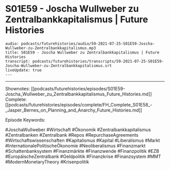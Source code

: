 # S01E59 - Joscha Wullweber zu Zentralbankkapitalismus | Future Histories

```audio-note
audio: podcasts/futurehistories/audio/59-2021-07-25-S01E59-Joscha-Wullweber-zu-Zentralbankkapitalismus.mp3
title: S01E59 - Joscha Wullweber zu Zentralbankkapitalismus | Future Histories
transcript: podcasts/futurehistories/transcripts/59-2021-07-25-S01E59-Joscha-Wullweber-zu-Zentralbankkapitalismus.srt
liveUpdate: true
---

```
---

Shownotes: [[podcasts/futurehistories/episodes/S01E59-Joscha_Wullweber_zu_Zentralbankkapitalismus_Future_Histories.md]]
Complete: [[podcasts/futurehistories/episodes/complete/FH_Complete_S01E58_-_Jasper_Bernes_on_Planning_and_Anarchy_Future_Histories.md]]


Episode Keywords:

#JoschaWullweber #Wirtschaft #Ökonomik #Zentralbankkapitalismus #Zentralbanken #Zentralbank #Repos #RepurchaseAgreements #Wirtschaftswissenschaften #Kapitalismus #Kapital #Liberalismus #Markt #InternationalePolitischeÖkonomie #Neoliberalismus #Finanzmarkt #Schattenbanksystem #Finanzmärkte #Finanzwende #Finanzpolitik #EZB #EuropäischeZentralbank #Geldpolitik #Finanzkrise #Finanzsystem #MMT #ModernMonetaryTheory #Krisenpolitik
